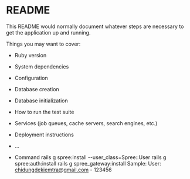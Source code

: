 # README

This README would normally document whatever steps are necessary to get the
application up and running.

Things you may want to cover:

* Ruby version

* System dependencies

* Configuration

* Database creation

* Database initialization

* How to run the test suite

* Services (job queues, cache servers, search engines, etc.)

* Deployment instructions

* ...
* Command
    rails g spree:install --user_class=Spree::User
    rails g spree:auth:install
    rails g spree_gateway:install
Sample:
User: chidungdekiemtra@gmail.com - 123456 
